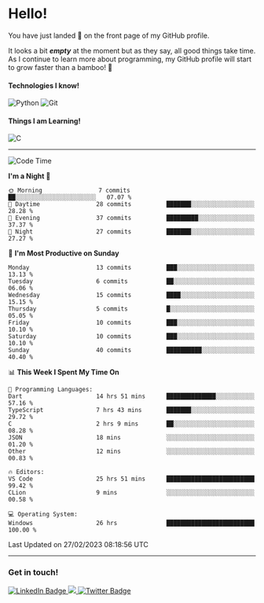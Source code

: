 # Hello!

You have just landed 🛬 on the front page of my GitHub profile.

It looks a bit ***empty*** at the moment but as they say, all good things take time. As I continue to learn more about programming, my GitHub profile will start to grow faster than a bamboo! 🎍 

#### Technologies I know!

![Python](https://img.shields.io/badge/python-3670A0?style=for-the-badge&logo=python&logoColor=ffdd54)
![Git](https://img.shields.io/badge/git-%23F05033.svg?style=for-the-badge&logo=git&logoColor=white)

#### Things I am Learning!

![C](https://img.shields.io/badge/c-%2300599C.svg?style=for-the-badge&logo=c&logoColor=white)

<hr size="2" noshade="0">

<!--START_SECTION:waka-->
![Code Time](http://img.shields.io/badge/Code%20Time-54%20hrs%2041%20mins-blue)

**I'm a Night 🦉** 

```text
🌞 Morning                7 commits           ██░░░░░░░░░░░░░░░░░░░░░░░   07.07 % 
🌆 Daytime                28 commits          ███████░░░░░░░░░░░░░░░░░░   28.28 % 
🌃 Evening                37 commits          █████████░░░░░░░░░░░░░░░░   37.37 % 
🌙 Night                  27 commits          ███████░░░░░░░░░░░░░░░░░░   27.27 % 
```
📅 **I'm Most Productive on Sunday** 

```text
Monday                   13 commits          ███░░░░░░░░░░░░░░░░░░░░░░   13.13 % 
Tuesday                  6 commits           ██░░░░░░░░░░░░░░░░░░░░░░░   06.06 % 
Wednesday                15 commits          ████░░░░░░░░░░░░░░░░░░░░░   15.15 % 
Thursday                 5 commits           █░░░░░░░░░░░░░░░░░░░░░░░░   05.05 % 
Friday                   10 commits          ███░░░░░░░░░░░░░░░░░░░░░░   10.10 % 
Saturday                 10 commits          ███░░░░░░░░░░░░░░░░░░░░░░   10.10 % 
Sunday                   40 commits          ██████████░░░░░░░░░░░░░░░   40.40 % 
```


📊 **This Week I Spent My Time On** 

```text
💬 Programming Languages: 
Dart                     14 hrs 51 mins      ██████████████░░░░░░░░░░░   57.16 % 
TypeScript               7 hrs 43 mins       ███████░░░░░░░░░░░░░░░░░░   29.72 % 
C                        2 hrs 9 mins        ██░░░░░░░░░░░░░░░░░░░░░░░   08.28 % 
JSON                     18 mins             ░░░░░░░░░░░░░░░░░░░░░░░░░   01.20 % 
Other                    12 mins             ░░░░░░░░░░░░░░░░░░░░░░░░░   00.83 % 

🔥 Editors: 
VS Code                  25 hrs 51 mins      █████████████████████████   99.42 % 
CLion                    9 mins              ░░░░░░░░░░░░░░░░░░░░░░░░░   00.58 % 

💻 Operating System: 
Windows                  26 hrs              █████████████████████████   100.00 % 
```


 Last Updated on 27/02/2023 08:18:56 UTC
<!--END_SECTION:waka-->

<hr size="2" noshade="0">

### Get in touch!

<div id="badges">
  <a href="https://www.linkedin.com/in/amritansh-sharma-7a4251245/">
    <img src="https://img.shields.io/badge/LinkedIn-blue?style=for-the-badge&logo=linkedin&logoColor=white" alt="LinkedIn Badge"/>
  </a>
  <a href="https://www.instagram.com/drowsycoder/">
    <img src="https://img.shields.io/badge/Instagram-%23E4405F.svg?style=for-the-badge&logo=Instagram&logoColor=white"/>
  </a>
  <a href="https://twitter.com/DrowsyCoder">
    <img src="https://img.shields.io/badge/Twitter-blue?style=for-the-badge&logo=twitter&logoColor=white" alt="Twitter Badge"/>
  </a>
</div>
